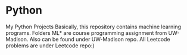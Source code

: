 # Python
My Python Projects
Basically, this repository contains machine learning programs. Folders ML* are course programming assignment from UW-Madison. Also can be found under UW-Madison repo.
All Leetcode problems are under Leetcode repo:)
